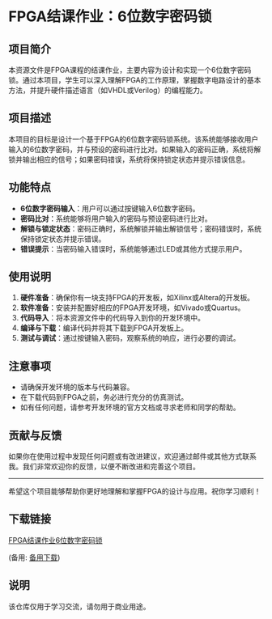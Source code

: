 # FPGA结课作业：6位数字密码锁

## 项目简介

本资源文件是FPGA课程的结课作业，主要内容为设计和实现一个6位数字密码锁。通过本项目，学生可以深入理解FPGA的工作原理，掌握数字电路设计的基本方法，并提升硬件描述语言（如VHDL或Verilog）的编程能力。

## 项目描述

本项目的目标是设计一个基于FPGA的6位数字密码锁系统。该系统能够接收用户输入的6位数字密码，并与预设的密码进行比对。如果输入的密码正确，系统将解锁并输出相应的信号；如果密码错误，系统将保持锁定状态并提示错误信息。

## 功能特点

- **6位数字密码输入**：用户可以通过按键输入6位数字密码。
- **密码比对**：系统能够将用户输入的密码与预设密码进行比对。
- **解锁与锁定状态**：密码正确时，系统解锁并输出解锁信号；密码错误时，系统保持锁定状态并提示错误。
- **错误提示**：当密码输入错误时，系统能够通过LED或其他方式提示用户。

## 使用说明

1. **硬件准备**：确保你有一块支持FPGA的开发板，如Xilinx或Altera的开发板。
2. **软件准备**：安装并配置好相应的FPGA开发环境，如Vivado或Quartus。
3. **代码导入**：将本资源文件中的代码导入到你的开发环境中。
4. **编译与下载**：编译代码并将其下载到FPGA开发板上。
5. **测试与调试**：通过按键输入密码，观察系统的响应，进行必要的调试。

## 注意事项

- 请确保开发环境的版本与代码兼容。
- 在下载代码到FPGA之前，务必进行充分的仿真测试。
- 如有任何问题，请参考开发环境的官方文档或寻求老师和同学的帮助。

## 贡献与反馈

如果你在使用过程中发现任何问题或有改进建议，欢迎通过邮件或其他方式联系我。我们非常欢迎你的反馈，以便不断改进和完善这个项目。

---

希望这个项目能够帮助你更好地理解和掌握FPGA的设计与应用。祝你学习顺利！

## 下载链接
[FPGA结课作业6位数字密码锁](https://pan.quark.cn/s/43974b758c91) 

(备用: [备用下载](https://pan.baidu.com/s/19kOIYpTiWhnlsbzs6i34-A?pwd=1234))

## 说明

该仓库仅用于学习交流，请勿用于商业用途。
